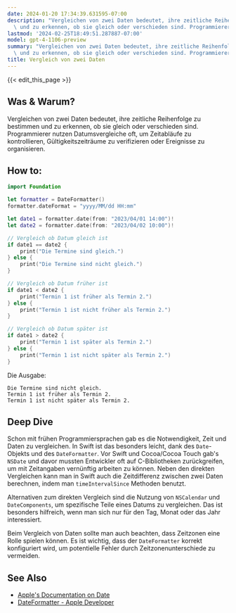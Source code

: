 ```yaml
---
date: 2024-01-20 17:34:39.631595-07:00
description: "Vergleichen von zwei Daten bedeutet, ihre zeitliche Reihenfolge zu bestimmen\
  \ und zu erkennen, ob sie gleich oder verschieden sind. Programmierer nutzen\u2026"
lastmod: '2024-02-25T18:49:51.287887-07:00'
model: gpt-4-1106-preview
summary: "Vergleichen von zwei Daten bedeutet, ihre zeitliche Reihenfolge zu bestimmen\
  \ und zu erkennen, ob sie gleich oder verschieden sind. Programmierer nutzen\u2026"
title: Vergleich von zwei Daten
---
```


{{< edit_this_page >}}

## Was & Warum?
Vergleichen von zwei Daten bedeutet, ihre zeitliche Reihenfolge zu bestimmen und zu erkennen, ob sie gleich oder verschieden sind. Programmierer nutzen Datumsvergleiche oft, um Zeitabläufe zu kontrollieren, Gültigkeitszeiträume zu verifizieren oder Ereignisse zu organisieren.

## How to:
```Swift
import Foundation

let formatter = DateFormatter()
formatter.dateFormat = "yyyy/MM/dd HH:mm"

let date1 = formatter.date(from: "2023/04/01 14:00")!
let date2 = formatter.date(from: "2023/04/02 10:00")!

// Vergleich ob Datum gleich ist
if date1 == date2 {
    print("Die Termine sind gleich.")
} else {
    print("Die Termine sind nicht gleich.")
}

// Vergleich ob Datum früher ist
if date1 < date2 {
    print("Termin 1 ist früher als Termin 2.")
} else {
    print("Termin 1 ist nicht früher als Termin 2.")
}

// Vergleich ob Datum später ist
if date1 > date2 {
    print("Termin 1 ist später als Termin 2.")
} else {
    print("Termin 1 ist nicht später als Termin 2.")
}
```
Die Ausgabe:
```
Die Termine sind nicht gleich.
Termin 1 ist früher als Termin 2.
Termin 1 ist nicht später als Termin 2.
```

## Deep Dive
Schon mit frühen Programmiersprachen gab es die Notwendigkeit, Zeit und Daten zu vergleichen. In Swift ist das besonders leicht, dank des `Date`-Objekts und des `DateFormatter`. Vor Swift und Cocoa/Cocoa Touch gab's `NSDate` und davor mussten Entwickler oft auf C-Bibliotheken zurückgreifen, um mit Zeitangaben vernünftig arbeiten zu können. Neben den direkten Vergleichen kann man in Swift auch die Zeitdifferenz zwischen zwei Daten berechnen, indem man `timeIntervalSince` Methoden benutzt.

Alternativen zum direkten Vergleich sind die Nutzung von `NSCalendar` und `DateComponents`, um spezifische Teile eines Datums zu vergleichen. Das ist besonders hilfreich, wenn man sich nur für den Tag, Monat oder das Jahr interessiert.

Beim Vergleich von Daten sollte man auch beachten, dass Zeitzonen eine Rolle spielen können. Es ist wichtig, dass der `DateFormatter` korrekt konfiguriert wird, um potentielle Fehler durch Zeitzonenunterschiede zu vermeiden.

## See Also
- [Apple's Documentation on Date](https://developer.apple.com/documentation/foundation/date)
- [DateFormatter - Apple Developer](https://developer.apple.com/documentation/foundation/dateformatter)
